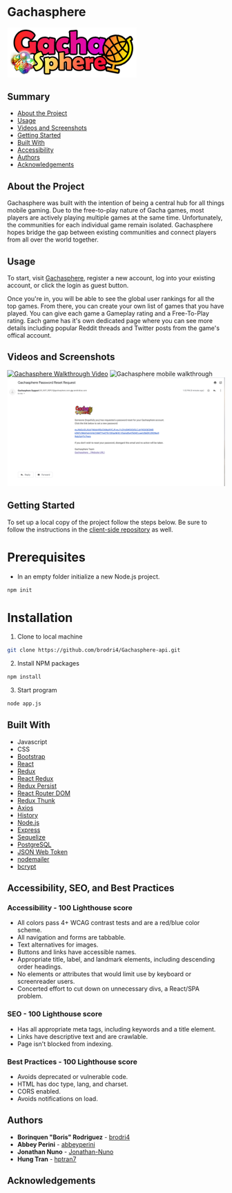 <h1> Gachasphere </h1>

<img src="./images/GachasphereRed.png" width="300" alt="Gachasphere logo"/>

<h2>Summary </h2>

- [About the Project](#about-the-project)
- [Usage](#usage)
- [Videos and Screenshots](#videos-and-screenshots)
- [Getting Started](#getting-started)
- [Built With](#built-with)
- [Accessibility](#accessibility)
- [Authors](#authors)
- [Acknowledgements](#acknowledgements)

## About the Project
Gachasphere was built with the intention of being a central hub for all things mobile gaming. Due to the free-to-play nature of Gacha games, most players are actively playing multiple games at the same time. Unfortunately, the communities for each individual game remain isolated. Gachasphere hopes bridge the gap between existing communities and connect players from all over the world together.

## Usage
To start, visit [Gachasphere](http://gachasphere.surge.sh), register a new account, log into your existing account, or click the login as guest button. 

Once you're in, you will be able to see the global user rankings for all the top games. From there, you can create your own list of games that you have played. You can give each game a Gameplay rating and a Free-To-Play rating. Each game has it's own dedicated page where you can see more details including popular Reddit threads and Twitter posts from the game's offical account.

## Videos and Screenshots

[![Gachasphere Walkthrough Video](http://img.youtube.com/vi/sWotwScHFTo/0.jpg)](http://www.youtube.com/watch?v=sWotwScHFTo "Gachasphere Walkthrough")
<img src="./images/gachasphereMobile.png" width="375" alt="Gachasphere mobile walkthrough"/>
<img src="./images/emailScreenshot.png" width="600" alt="Gachasphere Forgot Password Email screenshot"/>


## Getting Started

To set up a local copy of the project follow the steps below. Be sure to follow the instructions in the [client-side repository](https://github.com/brodri4/Gachasphere-client) as well.

# Prerequisites

* In an empty folder initialize a new Node.js project.
```sh
npm init
```

# Installation

1. Clone to local machine
```sh
git clone https://github.com/brodri4/Gachasphere-api.git
```
2. Install NPM packages
```sh
npm install 
```
3. Start program
```sh
node app.js
```

## Built With

- Javascript
- CSS
- [Bootstrap](https://getbootstrap.com/)
- [React](https://reactjs.org/)
- [Redux](https://redux.js.org/)
- [React Redux](https://react-redux.js.org/)
- [Redux Persist](https://github.com/rt2zz/redux-persist)
- [React Router DOM](https://reactrouter.com/web/guides/quick-start)
- [Redux Thunk](https://github.com/reduxjs/redux-thunk)
- [Axios](https://github.com/axios/axios)
- [History](https://www.npmjs.com/package/history)
- [Node.js](https://nodejs.org/en/)
- [Express](https://expressjs.com/)
- [Sequelize](https://sequelize.org/)
- [PostgreSQL](https://www.postgresql.org/)
- [JSON Web Token](https://www.npmjs.com/package/jsonwebtoken)
- [nodemailer](https://nodemailer.com/about/)
- [bcrypt](https://www.npmjs.com/package/bcrypt)

## Accessibility, SEO, and Best Practices

### Accessibility - 100 Lighthouse score
- All colors pass 4+ WCAG contrast tests and are a red/blue color scheme.
- All navigation and forms are tabbable.
- Text alternatives for images.
- Buttons and links have accessible names.
- Appropriate title, label, and landmark elements, including descending order headings.
- No elements or attributes that would limit use by keyboard or screenreader users.
- Concerted effort to cut down on unnecessary divs, a React/SPA problem.

### SEO - 100 Lighthouse score
- Has all appropriate meta tags, including keywords and a title element.
- Links have descriptive text and are crawlable.
- Page isn't blocked from indexing.

### Best Practices - 100 Lighthouse score
- Avoids deprecated or vulnerable code.
- HTML has doc type, lang, and charset.
- CORS enabled.
- Avoids notifications on load.

## Authors

- **Borinquen "Boris" Rodriguez** - [brodri4](https://github.com/brodri4)
- **Abbey Perini** - [abbeyperini](https://github.com/abbeyperini)
- **Jonathan Nuno** - [Jonathan-Nuno](https://github.com/Jonathan-Nuno)
- **Hung Tran** - [hptran7](https://github.com/hptran7)

## Acknowledgements
